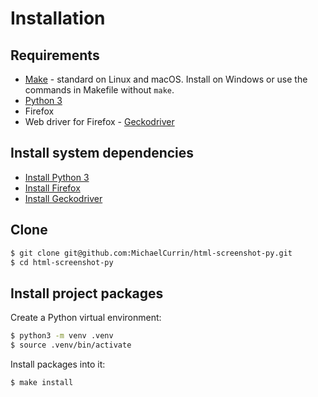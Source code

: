 # Installation


## Requirements

- [Make](https://www.gnu.org/software/make/) - standard on Linux and macOS. Install on Windows or use the commands in Makefile without `make`.
- [Python 3](https://www.python.org)
- Firefox
- Web driver for Firefox - [Geckodriver](https://firefox-source-docs.mozilla.org/testing/geckodriver/index.html)


## Install system dependencies

- [Install Python 3](https://gist.github.com/MichaelCurrin/57caae30bd7b0991098e9804a9494c23)
- [Install Firefox](https://www.mozilla.org/en-US/firefox/new/)
- [Install Geckodriver](https://gist.github.com/MichaelCurrin/877a6ab95d6e8edcd1b1bcb60e71815f)


## Clone

```sh
$ git clone git@github.com:MichaelCurrin/html-screenshot-py.git
$ cd html-screenshot-py
```


## Install project packages

Create a Python virtual environment:

```bash
$ python3 -m venv .venv
$ source .venv/bin/activate
```

Install packages into it:

```sh
$ make install
```
